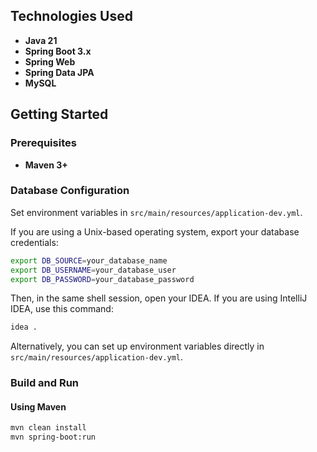


## Technologies Used
- **Java 21**
- **Spring Boot 3.x**
- **Spring Web**
- **Spring Data JPA**
- **MySQL**

## Getting Started

### Prerequisites
- **Maven 3+**

### Database Configuration
Set environment variables in `src/main/resources/application-dev.yml`.

If you are using a Unix-based operating system, export your database credentials:

```bash
export DB_SOURCE=your_database_name
export DB_USERNAME=your_database_user
export DB_PASSWORD=your_database_password
```

Then, in the same shell session, open your IDEA. If you are using IntelliJ IDEA, use this command:

```bash
idea .
```

Alternatively, you can set up environment variables directly in `src/main/resources/application-dev.yml`.

### Build and Run
#### Using Maven
```bash
mvn clean install
mvn spring-boot:run
```
